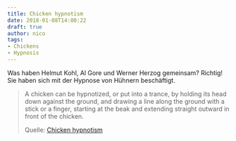 ```yaml
---
title: Chicken hypnotism
date: 2018-01-08T14:00:22
draft: true
author: nico
tags: 
- Chickens
- Hypnosis
---
```


Was haben Helmut Kohl, Al Gore und Werner Herzog gemeinsam? Richtig! Sie haben sich mit der Hypnose von Hühnern beschäftigt.

> A chicken can be hypnotized, or put into a trance, by holding its head down
> against the ground, and drawing a line along the ground with a stick or a
> finger, starting at the beak and extending straight outward in front of the
> chicken.
>
> Quelle: [Chicken hypnotism](https://en.wikipedia.org/wiki/Chicken_hypnotism)
